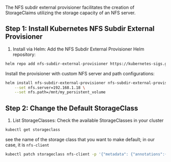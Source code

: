 The NFS subdir external provisioner facilitates the creation of StorageClaims utilizing the storage capacity of an NFS server. 
## Step 1: Install Kubernetes NFS Subdir External Provisioner
1. Install via Helm: Add the NFS Subdir External Provisioner Helm repository:
```bash
helm repo add nfs-subdir-external-provisioner https://kubernetes-sigs.github.io/nfs-subdir-external-provisioner/
```
Install the provisioner with custom NFS server and path configurations:
```bash
helm install nfs-subdir-external-provisioner nfs-subdir-external-provisioner/nfs-subdir-external-provisioner \
    --set nfs.server=192.168.1.18 \
    --set nfs.path=/mnt/my_persistent_volume
```
## Step 2: Change the Default StorageClass

1. List StorageClasses: Check the available StorageClasses in your cluster
```bash
kubectl get storageclass
```
see the name of the storage class that you want to make default; in our case, it is ```nfs-client```

```bash
kubectl patch storageclass nfs-client -p '{"metadata": {"annotations":{"storageclass.kubernetes.io/is-default-class":"true"}}}'
```
